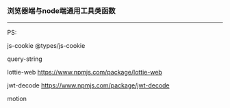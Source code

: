 ### 浏览器端与node端通用工具类函数

---

PS:

js-cookie @types/js-cookie

query-string

lottie-web https://www.npmjs.com/package/lottie-web

jwt-decode https://www.npmjs.com/package/jwt-decode

motion

